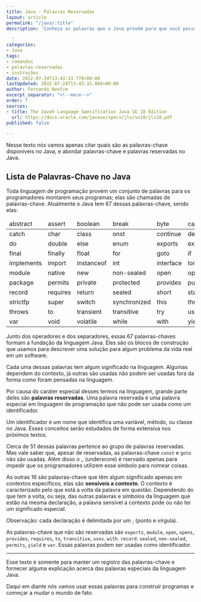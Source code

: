 ```yaml
---
title: Java - Palavras Reservadas
layout: article
permalink: "/java/:title"
description: 'Conheça as palavras que o Java provém para que você possa programar.

  '
categories:
- Java
tags:
- comandos
- palavras-reservadas
- instruções
date: 2022-07-24T13:43:33.778+00:00
lastUpdated: 2022-07-24T13:43:33.060+00:00
author: Fernando Bonfim
excerpt_separator: "<!--more-->"
order: 7
sources:
- title: The Java® Language Specification Java SE 18 Edition
  url: https://docs.oracle.com/javase/specs/jls/se18/jls18.pdf
published: false

---
```

Nesse texto nós vamos apenas citar quais são as palavras-chave disponíveis no Java, e abordar palavras-chave e palavras reservadas no Java.

## Lista de Palavras-Chave no Java

Toda linguagem de programação provém um conjunto de palavras para os programadores montarem seus programas; elas são chamadas de palavras-chave. Atualmente o Java tem 67 dessas palavras-chave, sendo elas:

<div class="table-container">
<table class="table-model-1">
<thead>
<tr>
<td>abstract</td>
<td>assert</td>
<td>boolean</td>
<td>break</td>
<td>byte</td>
<td>case</td>
</tr>
</thead>
<tbody>
<tr>
<td>catch</td>
<td>char</td>
<td>class</td>
<td>onst</td>
<td>continue</td>
<td>default</td>
</tr>
<tr>
<td>do</td>
<td>double</td>
<td>else</td>
<td>enum</td>
<td>exports</td>
<td>extends</td>
</tr>
<tr>
<td>final</td>
<td>finally</td>
<td>float</td>
<td>for</td>
<td>goto</td>
<td>if</td>
</tr>
<tr>
<td>implements</td>
<td>import</td>
<td>instanceof</td>
<td>int</td>
<td>interface</td>
<td>long</td>
</tr>
<tr>
<td>module</td>
<td>native</td>
<td>new</td>
<td>non-sealed</td>
<td>open</td>
<td>opens</td>
</tr>
<tr>
<td>package</td>
<td>permits</td>
<td>private</td>
<td>protected</td>
<td>provides</td>
<td>public</td>
</tr>
<tr>
<td>record</td>
<td>requires</td>
<td>return</td>
<td>sealed</td>
<td>short</td>
<td>static</td>
</tr>
<tr>
<td>strictfp</td>
<td>super</td>
<td>switch</td>
<td>synchronized</td>
<td>this</td>
<td>throw</td>
</tr>
<tr>
<td>throws</td>
<td>to</td>
<td>transient</td>
<td>transitive</td>
<td>try</td>
<td>uses</td>
</tr>
<tr>
<td>var</td>
<td>void</td>
<td>volatile</td>
<td>while</td>
<td>with</td>
<td>yield</td>
</tr>
</tbody>
</table>
</div>

Junto dos operadores e dos separadores, essas 67 palavras-chaves formam a fundação da linguagem Java. Eles são os blocos de construção que usamos para descrever uma solução para algum problema da vida real em um software.

Cada uma dessas palavras tem algum significado na linguagem. Algumas dependem do contexto, já outras são usadas não podem ser usadas fora da forma como foram pensadas na linguagem.

Por causa do caráter especial desses termos na linguagem, grande parte deles são **palavras reservadas**. Uma palavra reservada é uma palavra especial em linguagem de programação que não pode ser usada como um identificador.

Um identificador é um nome que identifica uma variável, método, ou classe no Java. Esses conceitos serão estudados de forma extensíva nos próximos textos.

Cerca de 51 dessas palavras pertence ao grupo de palavras reservadas. Mas vale saber que, apesar de reservadas, as palavras-chave `const` e `goto` não são usadas. Além disso o _ (underscore) é rservado apenas para impedir que os programadores utilizem esse símbolo para nomear coisas.

As outras 16 são palavras-chave que têm algum significado apenas em contextos específicos, elas são **sensíveis a contexto**.  O contexto é caracterizado pelo que está a volta da palavra em questão. Dependendo do que tem a volta, ou seja, das outras palavras e símbolos da linguagem que estão na mesma declaração, a palavra sensível a contexto pode ou não ter um significado especial.

Observação: cada declaração é delimitada por um ; (ponto e vírgula).

As palavras-chave que não são reservadas são `exports`, `module`, `open`, `opens`, `provides`, `requires`, `to`, `transitive`, `uses`. `with`. `record`. `sealed`, `non-sealed`, `permits`, `yield` e `var`. Essas palavras podem ser usadas como identificador.

***

Esse texto é somente para manter um registro das palavras-chave e fornecer alguma explicação acerca das palavras especiais da linguagem Java.

Daqui em diante nós vamos usar essas palavras para construir programas e começar a mudar o mundo de fato.